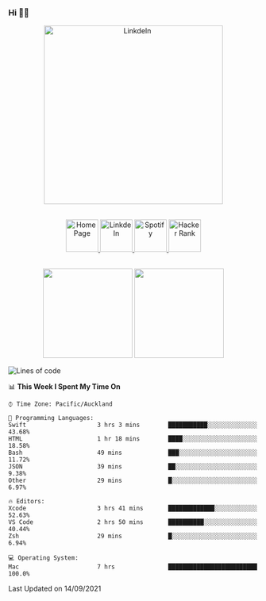 ### Hi 👋🏻
<p align="center">
 <img alt="LinkdeIn" width="360px" src="https://media.giphy.com/media/fbyGEE9mlqDyE/giphy.gif?cid=ecf05e479e3sjlimgnu6742uu0i3fsxrozdeiq7ngv5qowed&rid=giphy.gif&ct=g" />
</p>

<p align="center">
<br/>
<a href="https://liguo.jiao.co.nz">
  <img alt="Home Page" width="65px" src="https://image.flaticon.com/icons/svg/725/725322.svg" />
</a>
<a href="https://www.linkedin.com/in/liguojiaouc">
  <img alt="LinkdeIn" width="65px" src="https://image.flaticon.com/icons/svg/725/725337.svg" />
</a>
<a href="https://open.spotify.com/user/1233857145?si=96fbba946f584236">
  <img alt="Spotify" width="65px" src="https://image.flaticon.com/icons/svg/725/725281.svg" />
</a>
<a href="https://www.hackerrank.com/iceman201">
  <img alt="Hacker Rank" width="65px" src="https://upload.wikimedia.org/wikipedia/commons/4/40/HackerRank_Icon-1000px.png" />
</a>
</p>

<p align="center">
<br/>
<img height="180px" src="https://github-readme-stats.vercel.app/api/top-langs/?username=iceman201&show_icons=true&layout=compact&theme=onedark&hide_border=true"/>
<img height="180px" src="https://github-readme-stats.vercel.app/api?username=iceman201&show_icons=true&count_private=true&theme=onedark&include_all_commits=true&hide_border=true"/>
</p>

<!--START_SECTION:waka-->
![Lines of code](https://img.shields.io/badge/From%20Hello%20World%20I%27ve%20Written-1.5%20million%20lines%20of%20code-blue)

📊 **This Week I Spent My Time On** 

```text
⌚︎ Time Zone: Pacific/Auckland

💬 Programming Languages: 
Swift                    3 hrs 3 mins        ███████████░░░░░░░░░░░░░░   43.68% 
HTML                     1 hr 18 mins        ████░░░░░░░░░░░░░░░░░░░░░   18.58% 
Bash                     49 mins             ███░░░░░░░░░░░░░░░░░░░░░░   11.72% 
JSON                     39 mins             ██░░░░░░░░░░░░░░░░░░░░░░░   9.38% 
Other                    29 mins             █░░░░░░░░░░░░░░░░░░░░░░░░   6.97%

🔥 Editors: 
Xcode                    3 hrs 41 mins       █████████████░░░░░░░░░░░░   52.63% 
VS Code                  2 hrs 50 mins       ██████████░░░░░░░░░░░░░░░   40.44% 
Zsh                      29 mins             █░░░░░░░░░░░░░░░░░░░░░░░░   6.94%

💻 Operating System: 
Mac                      7 hrs               █████████████████████████   100.0%

```


 Last Updated on 14/09/2021
<!--END_SECTION:waka-->

<!--
**iceman201/iceman201** is a ✨ _special_ ✨ repository because its `README.md` (this file) appears on your GitHub profile.

Here are some ideas to get you started:

- 🔭 I’m currently working on ...
- 🌱 I’m currently learning ...
- 👯 I’m looking to collaborate on ...
- 🤔 I’m looking for help with ...
- 💬 Ask me about ...
- 📫 How to reach me: ...
- 😄 Pronouns: ...
- ⚡ Fun fact: ...
-->
